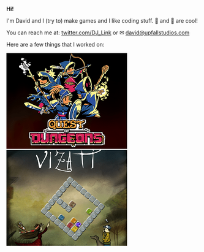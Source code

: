 **Hi!**

I'm David and I (try to) make games and I like coding stuff. 🦆 and 🦑 are cool!

You can reach me at: [twitter.com/DJ_Link](https://www.twitter.com/DJ_Link "twitter.com/DJ_Link") or ✉ [david@upfallstudios.com](mailto:david@upfallstudios.com "david@upfallstudios.com")


Here are a few things that I worked on:  

[![](https://github.com/DJLink/DJLink/blob/main/qod.png)](https://www.questofdungeons.com)   [![](https://github.com/DJLink/DJLink/blob/main/vizati.png)](https://github.com/DJLink/Vizati) 
